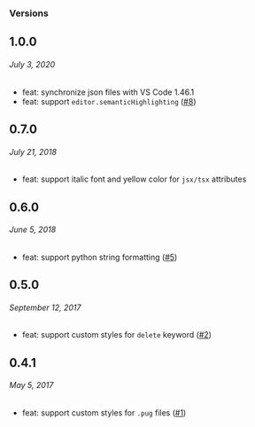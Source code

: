 ### Versions

## 1.0.0

###### _July 3, 2020_

- feat: synchronize json files with VS Code 1.46.1
- feat: support `editor.semanticHighlighting` ([#8](https://github.com/vharadkou/OperatorMonoDarkTheme/issues/8))

## 0.7.0

###### _July 21, 2018_

- feat: support italic font and yellow color for `jsx/tsx` attributes

## 0.6.0

###### _June 5, 2018_

- feat: support python string formatting ([#5](https://github.com/vharadkou/OperatorMonoDarkTheme/issues/5))

## 0.5.0

###### _September 12, 2017_

- feat: support custom styles for `delete` keyword ([#2](https://github.com/vharadkou/OperatorMonoDarkTheme/pull/2))

## 0.4.1

###### _May 5, 2017_

- feat: support custom styles for `.pug` files ([#1](https://github.com/vharadkou/OperatorMonoDarkTheme/issues/1))
